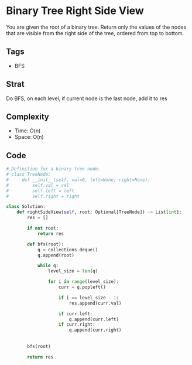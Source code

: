 # Binary Tree Right Side View
You are given the root of a binary tree. Return only the values of the nodes that are visible from the right side of the tree, ordered from top to bottom.

## Tags
- BFS

## Strat
Do BFS, on each level, if current node is the last node, add it to res

## Complexity

- Time: O(n)
- Space: O(n)

## Code

```python
# Definition for a binary tree node.
# class TreeNode:
#     def __init__(self, val=0, left=None, right=None):
#         self.val = val
#         self.left = left
#         self.right = right

class Solution:
    def rightSideView(self, root: Optional[TreeNode]) -> List[int]:
        res = []

        if not root:
            return res

        def bfs(root):
            q = collections.deque()
            q.append(root)

            while q:
                level_size = len(q)

                for i in range(level_size):
                    curr = q.popleft()

                    if i == level_size - 1:
                        res.append(curr.val)

                    if curr.left:
                        q.append(curr.left)
                    if curr.right:
                        q.append(curr.right)
                    
        
        bfs(root)

        return res
```
